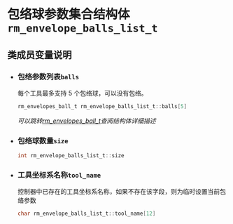 # 包络球参数集合结构体`rm_envelope_balls_list_t`

## 类成员变量说明

- ### 包络参数列表`balls`

    每个工具最多支持 5 个包络球，可以没有包络。

    ```C  
    rm_envelopes_ball_t rm_envelope_balls_list_t::balls[5]
    ```

    *可以跳转[rm_envelopes_ball_t](../struct/envelopesBall)查阅结构体详细描述*

- ### 包络球数量`size`

    ```C  
    int rm_envelope_balls_list_t::size
    ```

- ### 工具坐标系名称`tool_name`

    控制器中已存在的工具坐标系名称，如果不存在该字段，则为临时设置当前包络参数

    ```C  
    char rm_envelope_balls_list_t::tool_name[12]
    ```
